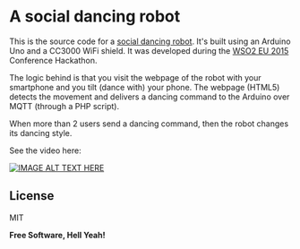 # A social dancing robot

This is the source code for a [social dancing robot]. It's built using an Arduino Uno and a CC3000 WiFi shield. It was developed during the [WSO2 EU 2015] Conference Hackathon.

The logic behind is that you visit the webpage of the robot with your smartphone and you tilt (dance with) your phone. The webpage (HTML5) detects the movement and delivers a dancing command to the Arduino over MQTT (through a PHP script).

When more than 2 users send a dancing command, then the robot changes its dancing style. 

See the video here:

[![IMAGE ALT TEXT HERE](http://img.youtube.com/vi/_5-DTexgfaM/0.jpg)](http://www.youtube.com/watch?v=YOUTUBE_VIDEO_ID_HERE)

License
----

MIT


**Free Software, Hell Yeah!**

[social dancing robot]:http://blog.buildinginternetofthings.com/2015/07/05/a-social-dancing-robot-with-arduino-and-mqtt/
[WSO2 EU 2015]: http://eu15.wso2con.com/
